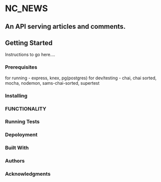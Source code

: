 # NC_NEWS

## An API serving articles and comments.

## Getting Started

Instructions to go here....

### Prerequisites

for running - express, knex, pg(postgres)
for dev/testing - chai, chai sorted, mocha, nodemon, sams-chai-sorted, supertest

### Installing

### FUNCTIONALITY

### Running Tests

### Depoloyment

### Built With

### Authors

### Acknowledgments
